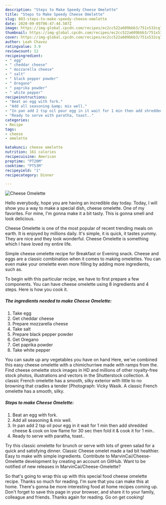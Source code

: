 ```yaml
---
description: "Steps to Make Speedy Cheese Omelette"
title: "Steps to Make Speedy Cheese Omelette"
slug: 803-steps-to-make-speedy-cheese-omelette
date: 2020-09-05T06:47:44.507Z
image: https://img-global.cpcdn.com/recipes/ec2cc522a609bbb3/751x532cq70/cheese-omelette-recipe-main-photo.jpg
thumbnail: https://img-global.cpcdn.com/recipes/ec2cc522a609bbb3/751x532cq70/cheese-omelette-recipe-main-photo.jpg
cover: https://img-global.cpcdn.com/recipes/ec2cc522a609bbb3/751x532cq70/cheese-omelette-recipe-main-photo.jpg
author: Leah Chavez
ratingvalue: 3.9
reviewcount: 12
recipeingredient:
- " egg"
- " cheddar cheese"
- " mozzarella cheese"
- " salt"
- " black pepper powder"
- " Oregano"
- " paprika powder"
- " white pepper"
recipeinstructions:
- "Beat an egg with fork."
- "Add all seasoning &amp; mix well."
- "In pan add 2 tsp oil pour egg in it wait for 1 min then add shredded cheese &amp; cook on low flame for 30 sec then fold it &amp; cook it for 1 min.."
- "Ready to serve with paratha, toast.."
categories:
- Recipe
tags:
- cheese
- omelette

katakunci: cheese omelette 
nutrition: 161 calories
recipecuisine: American
preptime: "PT20M"
cooktime: "PT53M"
recipeyield: "1"
recipecategory: Dinner

---
```



![Cheese Omelette](https://img-global.cpcdn.com/recipes/ec2cc522a609bbb3/751x532cq70/cheese-omelette-recipe-main-photo.jpg)

Hello everybody, hope you are having an incredible day today. Today, I will show you a way to make a special dish, cheese omelette. One of my favorites. For mine, I'm gonna make it a bit tasty. This is gonna smell and look delicious.

Cheese Omelette is one of the most popular of recent trending meals on earth. It is enjoyed by millions daily. It's simple, it is quick, it tastes yummy. They are nice and they look wonderful. Cheese Omelette is something which I have loved my entire life.

Simple cheese omelette recipe for Breakfast or Evening snack. Cheese and eggs are a classic combination when it comes to making omelettes. You can even make your omelette even more filling by adding more ingredients, such as.


To begin with this particular recipe, we have to first prepare a few components. You can have cheese omelette using 8 ingredients and 4 steps. Here is how you cook it.

<!--inarticleads1-->

##### The ingredients needed to make Cheese Omelette:

1. Take  egg
1. Get  cheddar cheese
1. Prepare  mozzarella cheese
1. Take  salt
1. Prepare  black pepper powder
1. Get  Oregano
1. Get  paprika powder
1. Take  white pepper


You can saute up any vegetables you have on hand Here, we&#39;ve combined this easy cheese omelette with a chimichurriwe made with ramps from the. Find cheese omelette stock images in HD and millions of other royalty-free stock photos, illustrations and vectors in the Shutterstock collection. A classic French omelette has a smooth, silky exterior with little to no browning that cradles a tender [Photograph: Vicky Wasik. A classic French omelette has a smooth, silky. 

<!--inarticleads2-->

##### Steps to make Cheese Omelette:

1. Beat an egg with fork.
1. Add all seasoning &amp; mix well.
1. In pan add 2 tsp oil pour egg in it wait for 1 min then add shredded cheese &amp; cook on low flame for 30 sec then fold it &amp; cook it for 1 min..
1. Ready to serve with paratha, toast..


Try this classic omelette for brunch or serve with lots of green salad for a quick and satisfying dinner. Classic Cheese omelet made a tad bit healthier. Easy to make with simple ingredients. Contribute to MarvinCai/Cheese-Omelette development by creating an account on GitHub. Want to be notified of new releases in MarvinCai/Cheese-Omelette? 

So that's going to wrap this up with this special food cheese omelette recipe. Thanks so much for reading. I'm sure that you can make this at home. There's gonna be more interesting food at home recipes coming up. Don't forget to save this page in your browser, and share it to your family, colleague and friends. Thanks again for reading. Go on get cooking!

